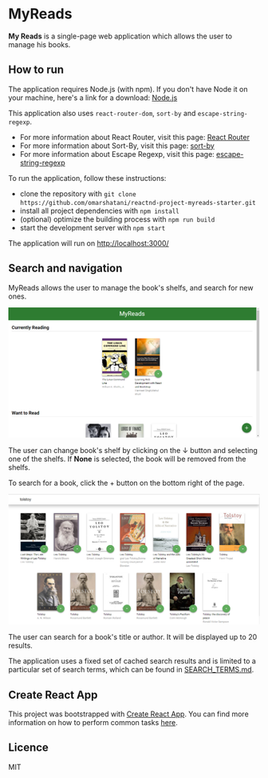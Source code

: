 # MyReads

**My Reads** is a single-page web application which allows the user to manage his books. 

## How to run
The application requires Node.js (with npm). If you don't have Node it on your machine, here's a link for a download: [Node.js](https://nodejs.org/en/)

This application also uses `react-router-dom`, `sort-by` and `escape-string-regexp`.
 * For more information about React Router, visit this page: [React Router](https://github.com/ReactTraining/react-router)
 * For more information about Sort-By, visit this page: [sort-by](https://github.com/kvnneff/sort-by) 
 * For more information about Escape Regexp, visit this page: [escape-string-regexp](https://github.com/sindresorhus/escape-string-regexp) 

To run the application, follow these instructions:

* clone the repository with `git clone https://github.com/omarshatani/reactnd-project-myreads-starter.git`
* install all project dependencies with `npm install`
* (optional) optimize the building process with `npm run build`
* start the development server with `npm start`

The application will run on [http://localhost:3000/](http://localhost:3000/)

## Search and navigation
MyReads allows the user to manage the book's shelfs, and search for new ones.

![MyReads homepage](src/img/myreads.png)

The user can change book's shelf by clicking on the ↓ button and selecting one of the shelfs. If **None** is selected, the book will be removed from the shelfs.

To search for a book, click the + button on the bottom right of the page. 

![MyReads searchpage](src/img/searchpage.png)

The user can search for a book's title or author. It will be displayed up to 20 results. 

The application uses a fixed set of cached search results and is limited to a particular set of search terms, which can be found in [SEARCH_TERMS.md](SEARCH_TERMS.md).

## Create React App

This project was bootstrapped with [Create React App](https://github.com/facebookincubator/create-react-app). You can find more information on how to perform common tasks [here](https://github.com/facebookincubator/create-react-app/blob/master/packages/react-scripts/template/README.md).

## Licence

MIT
